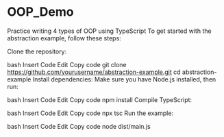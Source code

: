 # OOP_Demo
 Practice writing 4 types of OOP using TypeScript
To get started with the abstraction example, follow these steps:

Clone the repository:

bash
Insert Code
Edit
Copy code
git clone https://github.com/yourusername/abstraction-example.git
cd abstraction-example
Install dependencies: Make sure you have Node.js installed, then run:

bash
Insert Code
Edit
Copy code
npm install
Compile TypeScript:

bash
Insert Code
Edit
Copy code
npx tsc
Run the example:

bash
Insert Code
Edit
Copy code
node dist/main.js